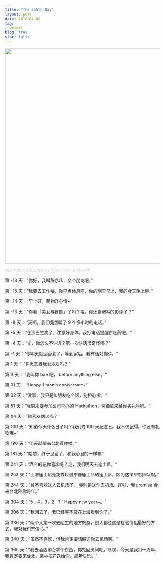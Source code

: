 ```yaml
---
title: "The 365th Day"
layout: post
date: 2018-04-05
tag:
- weiwei
blog: true
star: false
---
```


<img src="https://www.cyfyifanchen.com/assets/images/the-365th-day.svg" style="width: 700px; display:block; margin: 0 auto;" />

<a class="link-to-author"
   style="
          font-style: italic;
          text-decoration: none;
          color: lightgray;
          font-size: 13px;
         "
href="http://www.freepik.com">Illustration Designed by Yifan Chen & Freepik</a>

第 -18 天：“你好，我叫陈亦凡，交个朋友吧。”

第 -15 天：“我要去工作喽，你早点休息吧，你的明天早上，我的今天晚上聊。”

第 -14 天：“早上好，萌物好心情~”

第 -13 天：”你看「美女与野兽」了吗？哈，你还看我写的影评了？”

第 -8 天： “天啊，我们竟然聊了 9 个多小时的电话。”

第 -5 天：“在沙巴生病了，注意好身体，我打电话提醒你吃药吧。“

第 -4 天：“诶，你怎么不讲话？第一次讲话很奇怪吗？”

第 -1 天：”你明天就回台北了，等到家后，我有话对你讲。“

第 1 天： ”你愿意当我女朋友吗？”

第 3 天： “我叫你 bae 吧， before anything else。“

第 31 天： ”Happy 1 month anniversary~”

第 32 天：“没事，我只是和朋友吃个饭，别担心啦。“

第 51 天：”我周末要参加公司举办的 Hackathon，奖金拿来给你买礼物吧。“

第 84 天：”你喜欢烟火吗？“

第 100 天：“知道今天什么日子吗？我们的 100 天纪念日。我不仅记得，你还有礼物哦~“

第 180 天：“明天就要去台北看你喽。”

第 181 天：“哈喽，终于见面了，和我心里的一样嘛“

第 241 天：“酒店的花你喜欢吗？走，我们明天去迪士尼。“

第 242 天：”上海迪士尼是我去过最不像迪士尼的迪士尼，因为这里不用排队啊。”

第 244 天：”最不喜欢送人去机场了， 特别是送你去机场。好啦，我 promise 会来台北陪你跨年。”

第 304 天：“5，4，3，2，1：Happy new year~。“

第 306 天：”我回去了，我已经等不及在上海看到你了。”

第 336 天：“两个人第一次去陌生的地方旅游，别人都说这是检验情侣最好的方式，我对我们有信心。”

第 340 天：”虽然不喜欢，但我肯定要请假送你去机场啊。“

第 365 天：“我去酒店前台拿个东西，你先回房间吧。嘿嘿，今天是我们一周年，我肯定要来台北，亲手把花送给你，周年快乐。“